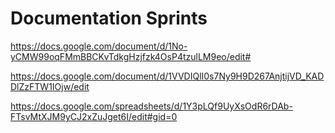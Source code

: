 # Documentation Sprints

https://docs.google.com/document/d/1No-yCMW99oqFMmBBCKvTdkgHzjfzk4OsP4tzulLM9eo/edit#

https://docs.google.com/document/d/1VVDIQlI0s7Ny9H9D267AnjtijVD_KADDlZzFTW1IOjw/edit

https://docs.google.com/spreadsheets/d/1Y3pLQf9UyXsOdR6rDAb-FTsvMtXJM9yCJ2xZuJget6I/edit#gid=0
